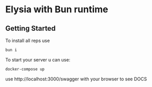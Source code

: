 # Elysia with Bun runtime

## Getting Started
To install all reps use
```bash
bun i
```

To start your server u can use:
```bash
docker-compose up 
```


use http://localhost:3000/swagger with your browser to see DOCS

